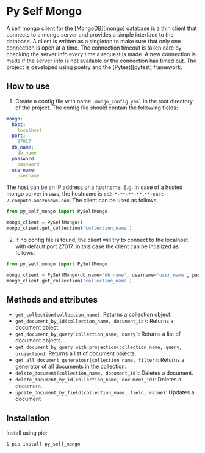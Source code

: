 Py Self Mongo
==========

A self mongo client for the [MongoDB][mongo] database is a thin client that connects to a mongo server and provides a simple interface to the database.
A client is written as a singleton to make sure that only one connection is open at a time. The connection timeout is taken care by checking the server info every time a request is made.
A new connection is made if the server info is not available or the connection has timed out. The project is developed using poetry and the [Pytest][pytest] framework.

How to use
----------
1. Create a config file with name `.mongo_config.yaml` in the root directory of the project. The config file should contain the following fields:

```yaml
mongo:
  host:
    localhost
  port:
    27017
  db_name:
    db_name
  password:
    password
  username:
    username
```
The host can be an IP address or a hostname. E.g. In case of a hosted mongo server in aws, the hostname is `ec2-*-**-**-**.**-east-2.compute.amazonaws.com`.
The client can be used as follows:

```python
from py_self_mongo import PySelfMongo

mongo_client = PySelfMongo()
mongo_client.get_collection('collection_name')
```

2. If no config file is found, the client will try to connect to the localhost with default port 27017. In this case the client can be intialized as follows:

```python
from py_self_mongo import PySelfMongo

mongo_client = PySelfMongo(db_name='db_name', username='user_name', password='password')
mongo_client.get_collection('collection_name')
```

Methods and attributes
---------------------
- `get_collection(collection_name)`: Returns a collection object.
- `get_document_by_id(collection_name, document_id)`: Returns a document object.
- `get_document_by_query(collection_name, query)`: Returns a list of document objects.
- `get_document_by_query_with_projection(collection_name, query, projection)`: Returns a list of document objects.
- `get_all_document_generatosr(collection_name, filter)`: Returns a generator of all documents in the collection.
- `delete_document(collection_name, document_id)`: Deletes a document.
- `delete_document_by_id(collection_name, document_id)`: Deletes a document.
- `update_document_by_field(collection_name, field, value)`: Updates a document

Installation
------------
Install using pip:
```bash
$ pip install py_self_mongo
```

